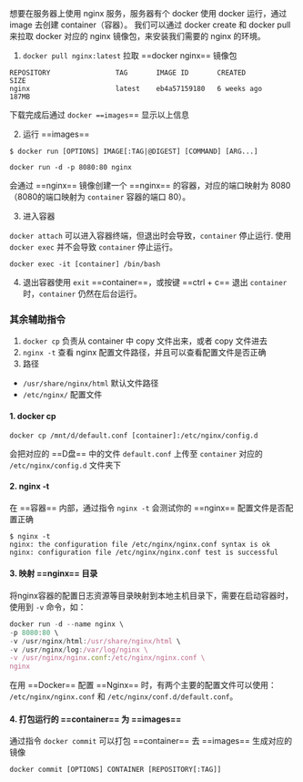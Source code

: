 想要在服务器上使用 nginx 服务，服务器有个 docker 使用 docker 运行，通过 image 去创建 container（容器）。
我们可以通过 docker create 和 docker pull 来拉取 docker 对应的 nginx 镜像包，来安装我们需要的 nginx 的环境。

1. `docker pull nginx:latest` 拉取 ==docker nginx== 镜像包
```
REPOSITORY                TAG       IMAGE ID       CREATED         SIZE
nginx                     latest    eb4a57159180   6 weeks ago     187MB
```

下载完成后通过 `docker ==images`== 显示以上信息

2. 运行 ==images==
```shell
$ docker run [OPTIONS] IMAGE[:TAG|@DIGEST] [COMMAND] [ARG...]

docker run -d -p 8080:80 nginx
```
会通过 ==nginx== 镜像创建一个 ==nginx== 的容器，对应的端口映射为 8080（8080的端口映射为 `container` 容器的端口 80）。

3. 进入容器

`docker attach` 可以进入容器终端，但退出时会导致，`container` 停止运行.
使用 `docker exec` 并不会导致 `container` 停止运行。

```shell
docker exec -it [container] /bin/bash
```

4. 退出容器使用 `exit` ==container==，或按键 ==ctrl + c== 退出 `container` 时，`container` 仍然在后台运行。

### 其余辅助指令 

1. `docker cp` 负责从 container 中 copy 文件出来，或者 copy 文件进去
2. `nginx -t` 查看 nginx 配置文件路径，并且可以查看配置文件是否正确
3. 路径 
 - `/usr/share/nginx/html` 默认文件路径
 - `/etc/nginx/` 配置文件

#### 1. docker cp

```shell
docker cp /mnt/d/default.conf [container]:/etc/nginx/config.d
```
会把对应的 ==D盘== 中的文件 `default.conf` 上传至 `container` 对应的 `/etc/nginx/config.d` 文件夹下

#### 2. nginx -t
在 ==容器== 内部，通过指令 `nginx -t` 会测试你的 ==nginx== 配置文件是否配置正确

```shell
$ nginx -t
nginx: the configuration file /etc/nginx/nginx.conf syntax is ok
nginx: configuration file /etc/nginx/nginx.conf test is successful
```

#### 3. 映射 ==nginx== 目录

将nginx容器的配置日志资源等目录映射到本地主机目录下，需要在启动容器时，使用到 `-v` 命令，如：

```js
docker run -d --name nginx \
-p 8080:80 \
-v /usr/nginx/html:/usr/share/nginx/html \
-v /usr/nginx/log:/var/log/nginx \
-v /usr/nginx/nginx.conf:/etc/nginx/nginx.conf \
nginx
```

在用 ==Docker== 配置 ==Nginx== 时，有两个主要的配置文件可以使用： `/etc/nginx/nginx.conf` 和 `/etc/nginx/conf.d/default.conf`。

#### 4. 打包运行的 ==container== 为 ==images==

通过指令 `docker commit` 可以打包 ==container== 去 ==images== 生成对应的镜像

```shell
docker commit [OPTIONS] CONTAINER [REPOSITORY[:TAG]]
```